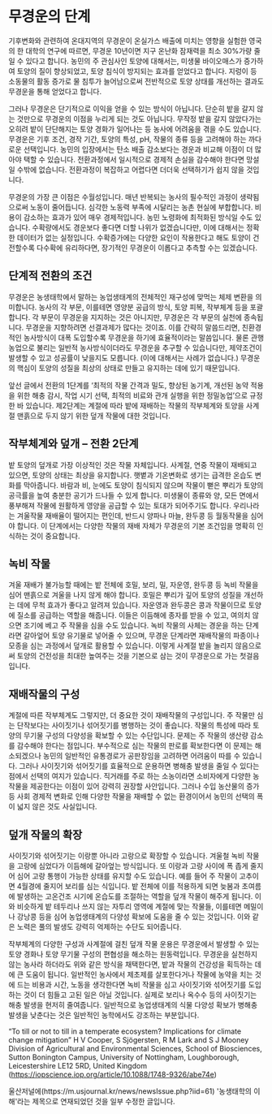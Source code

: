 # 무경운의 단계

 기후변화와 관련하여 온대지역의 무경운이 온실가스 배출에 미치는 영향을 실험한 영국의 한 대학의 연구에 따르면, 무경운 10년이면 지구 온난화 잠재력을 최소 30%가량 줄일 수 있다고 합니다. 농민의 주 관심사인 토양에 대해서는, 미생물 바이오매스가 증가하여 토양의 질이 향상되었고, 토양 침식이 방지되는 효과를 얻었다고 합니다. 지렁이 등 소동물의 활동 증가로 물 침투가 늘어남으로써 전반적으로 토양 상태를 개선하는 결과도 무경운을 통해 얻었다고 합니다.

 그러나 무경운은 단기적으로 이익을 얻을 수 있는 방식이 아닙니다. 단순히 밭을 갈지 않는 것만으로 무경운의 이점을 누리게 되는 것도 아닙니다. 무작정 밭을 갈지 않았다가는 오히려 밭이 단단해지는 토양 경화가 일어나는 등 농사에 어려움을 겪을 수도 있습니다. 무경운은 기후 조건, 경작 기간, 토양의 특성, pH, 작물의 종류 등을 고려해야 하는 까다로운 선택입니다. 농민의 입장에서는 탄소 배출 감소보다는 경운과 비교해 이점이 더 많아야 택할 수 있습니다. 전환과정에서 일시적으로 경제적 손실을 감수해야 한다면 망설일 수밖에 없습니다. 전환과정이 복잡하고 어렵다면 더더욱 선택하기가 쉽지 않을 것입니다.

 무경운의 가장 큰 이점은 수월성입니다. 매년 반복되는 농사의 필수적인 과정이 생략됨으로써 노동이 줄어듭니다. 심각한 노동력 부족에 시달리는 농촌 현실에 부합합니다. 비용이 감소하는 효과가 있어 매우 경제적입니다. 농민 노령화에 최적화된 방식일 수도 있습니다. 수확량에서도 경운보다 좋다면 더할 나위가 없겠습니다만, 이에 대해서는 정확한 데이터가 없는 실정입니다. 수확증가에는 다양한 요인이 작용한다고 해도 토양이 건전할수록 다수확에 유리하다면, 장기적인 무경운이 이롭다고 추측할 수는 있겠습니다. 

## 단계적 전환의 조건

 무경운은 농생태학에서 말하는 농업생태계의 전체적인 재구성에 맞먹는 체제 변환을 의미합니다. 농사의 각 부문, 이를테면 영양분 공급의 방식, 토양 피복, 작부체계 등을 포괄합니다. 각 부문이 무경운을 지지하는 것은 아니지만, 무경운은 각 부문의 실천에 종속됩니다. 무경운을 지향하려면 선결과제가 많다는 것이죠. 이를 간략히 말씀드리면, 친환경적인 농사방식이 대폭 도입할수록 무경운을 하기에 효율적이라는 말씀입니다. 물론 관행농업으로 불리는 일반적 농사방식이더라도 무경운을 추구할 수 있습니다만, 제약조건이 발생할 수 있고 성공률이 낮을지도 모릅니다. (이에 대해서는 사례가 없습니다.) 무경운의 핵심이 토양의 성질을 최상의 상태로 만들고 유지하는 데에 있기 때문입니다.

 앞선 글에서 전환의 1단계를 ‘최적의 작물 간격과 밀도, 향상된 농기계, 개선된 농약 적용을 위한 해충 감시, 작업 시기 선택, 최적의 비료와 관개 실행을 위한 정밀농업’으로 규정한 바 있습니다. 제2단계는 계절에 따라 밭에 재배하는 작물의 작부체계와 토양을 사계절 맨흙으로 두지 않기 위한 덮개 작물에 대한 것입니다.

## 작부체계와 덮개 – 전환 2단계

 밭 토양의 덮개로 가장 이상적인 것은 작물 자체입니다. 사계절, 연중 작물이 재배되고 있으면, 토양의 상태는 최상을 유지합니다. 햇볕과 기온변화로 생기는 급격한 온습도 변화를 막아줍니다. 바람과 비, 눈에도 토양이 침식되지 않으며 작물이 뻗은 뿌리가 토양의 공극률을 높여 충분한 공기가 드나들 수 있게 합니다. 미생물이 종류와 양, 모든 면에서 풍부해져 작물에 원활하게 영양을 공급할 수 있는 토대가 되어주기도 합니다. 우리나라는 겨울작물 재배율이 떨어지는 편인데, 반드시 양파나 마늘, 완두콩 등 월동작물을 심어야 합니다. 이 단계에서는 다양한 작물의 재배 자체가 무경운의 기본 조건임을 명확히 인식하는 것이 중요합니다.

## 녹비 작물

 겨울 재배가 불가능할 때에는 밭 전체에 호밀, 보리, 밀, 자운영, 완두콩 등 녹비 작물을 심어 맨흙으로 겨울을 나지 않게 해야 합니다. 호밀은 뿌리가 깊어 토양의 성질을 개선하는 데에 무척 효과가 좋다고 알려져 있습니다. 자운영과 완두콩은 콩과 작물이므로 토양에 질소를 공급하는 역할을 해줍니다. 이들은 이듬해에 종자를 받을 수 있고, 여의치 않으면 조기에 베고 주 작물을 심을 수도 있습니다. 녹비 작물의 사체는 경운을 하는 단계라면 갈아엎어 토양 유기물로 넣어줄 수 있으며, 무경운 단계라면 재배작물의 파종이나 모종을 심는 과정에서 덮개로 활용할 수 있습니다. 이렇게 사계절 밭을 놀리지 않음으로써 토양의 건전성을 최대한 높여주는 것을 기본으로 삼는 것이 무경운으로 가는 첫걸음입니다.      

## 재배작물의 구성

 계절에 따른 작부체계도 그렇지만, 더 중요한 것이 재배작물의 구성입니다. 주 작물만 심는 단작보다는 사이짓기나 섞어짓기를 병행하는 것이 좋습니다. 작물의 특성에 따라 토양의 무기물 구성의 다양성을 확보할 수 있는 수단입니다. 문제는 주 작물의 생산량 감소를 감수해야 한다는 점입니다. 부수적으로 심는 작물의 판로를 확보한다면 이 문제는 해소되겠으나 농민의 일반적인 유통경로가 공판장임을 고려하면 어려움이 따를 수 있습니다. 그러나 사이짓기와 섞어짓기를 효율적으로 운용하면 병해충 발생을 줄일 수 있다는 점에서 선택의 여지가 있습니다. 직거래를 주로 하는 소농이라면 소비자에게 다양한 농작물을 제공한다는 이점이 있어 강력히 권장할 사안입니다. 그러나 수입 농산물의 증가 등 사회 경제적 변화로 인해 다양한 작물을 재배할 수 없는 환경이어서 농민의 선택의 폭이 넓지 않은 것도 사실입니다.   

## 덮개 작물의 확장

 사이짓기와 섞어짓기는 이랑뿐 아니라 고랑으로 확장할 수 있습니다. 겨울철 녹비 작물을 고랑에 심었다가 이듬해에 갈아엎는 방식입니다. 또 이랑과 고랑 사이에 폭 좁게 줄지어 심어 고랑 통행이 가능한 상태를 유지할 수도 있습니다. 예를 들어 주 작물이 고추이면 4월경에 줄지어 보리를 심는 식입니다. 밭 전체에 이를 적용하게 되면 늦봄과 초여름에 발생하는 고온건조 시기에 온습도를 조절하는 역할을 덮개 작물이 해주게 됩니다. 이와 비슷하게 밭 테두리나 쓰지 않는 자투리 영역에 계절에 맞는 작물들, 이를테면 메밀이나 강낭콩 등을 심어 농업생태계의 다양성 확보에 도움을 줄 수 있는 것입니다. 이와 같은 노력은 풀의 발생도 강력히 억제하는 수단도 되어줍니다.

 작부체계의 다양한 구성과 사계절에 걸친 덮개 작물 운용은 무경운에서 발생할 수 있는 토양 경화나 토양 무기물 구성의 편협성을 해소하는 원동력입니다. 무경운을 실천하지 않는 농사라 하더라도 위와 같은 방식을 채택한다면, 밭과 작물의 건강성을 획득하는 데에 큰 도움이 됩니다. 일반적인 농사에서 제초제를 살포한다거나 작물에 농약을 치는 것에 드는 비용과 시간, 노동을 생각한다면 녹비 작물을 심고 사이짓기와 섞어짓기를 도입하는 것이 더 힘들고 고된 일은 아닐 것입니다. 실제로 보리나 옥수수 등의 사이짓기는 해충 발생을 현저히 줄여줍니다. 일반적으로 농업생태계의 식물 다양성 확보가 병해충 발생을 낮춘다는 것은 일반적인 농학에서도 강조하는 부분입니다.          

“To till or not to till in a temperate ecosystem? Implications for climate change mitigation” H V Cooper, S Sjögersten, R M Lark and S J Mooney Division of Agricultural and Environmental Sciences, School of Biosciences, Sutton Bonington Campus, University of Nottingham, Loughborough, Leicestershire LE12 5RD, United Kingdom
(https://iopscience.iop.org/article/10.1088/1748-9326/abe74e)

<Callout>
울산저널에(https://m.usjournal.kr/news/newsIssue.php?iid=61) '농생태학의 이해'라는 제목으로 연재되었던 것을 일부 수정한 글입니다.
</Callout>
